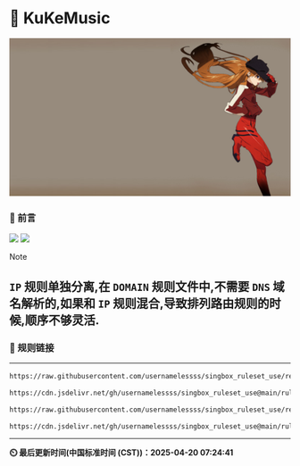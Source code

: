 
# 🧸 KuKeMusic
![](https://raw.githubusercontent.com/usernamelessss/picture-bed/main/images/202504042256831.jpg)
### 📣 前言
![](https://shields.io/badge/-移除重复规则-ff69b4) ![](https://shields.io/badge/-IP&nbsp;规则单独存放不与&nbsp;DOMAIN&nbsp;等混合-green)
> [!NOTE]
**`IP` 规则单独分离,在 `DOMAIN` 规则文件中,不需要 `DNS` 域名解析的,如果和 `IP` 规则混合,导致排列路由规则的时候,顺序不够灵活.**
---

###  🔗 规则链接
---

```url
https://raw.githubusercontent.com/usernamelessss/singbox_ruleset_use/refs/heads/main/rule/KuKeMusic/KuKeMusic_No_IP.json
```

```url
https://cdn.jsdelivr.net/gh/usernamelessss/singbox_ruleset_use@main/rule/KuKeMusic/KuKeMusic_No_IP.json
```

```url
https://raw.githubusercontent.com/usernamelessss/singbox_ruleset_use/refs/heads/main/rule/KuKeMusic/KuKeMusic_No_IP.srs
```

```url
https://cdn.jsdelivr.net/gh/usernamelessss/singbox_ruleset_use@main/rule/KuKeMusic/KuKeMusic_No_IP.srs
```

---
**⏲️ 最后更新时间(中国标准时间 (CST))：2025-04-20 07:24:41**